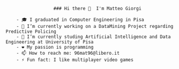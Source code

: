                       ### Hi there 👋  I'm Matteo Giorgi

        - 🎓 I graduated in Computer Engineering in Pisa
        - 🔭 I’m currently working on a DataMining Project regarding Predictive Policing
        - 🌱 I’m currently studing Artificial Intelligence and Data Engineering at University of Pisa
        - ❤️ My passion is programming
        - 📫 How to reach me: 96mat96@libero.it
        - ⚡ Fun fact: I like multiplayer video games


<!-- 
**mgiorgi13/mgiorgi13** is a ✨ _special_ ✨ repository because its `README.md` (this file) appears on your GitHub profile.

Here are some ideas to get you started:

- 🔭 I’m currently working on ...
- 🌱 I’m currently learning ...
- 👯 I’m looking to collaborate on ...
- 🤔 I’m looking for help with ...
- 💬 Ask me about ...
- 📫 How to reach me: ...
- 😄 Pronouns: ...
- ⚡ Fun fact: ...
-->
